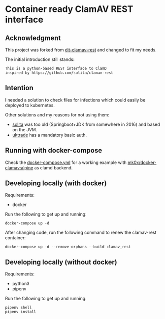 # Container ready ClamAV REST interface

## Acknowledgment

This project was forked from [dit-clamav-rest](https://github.com/uktrade/dit-clamav-rest)
and changed to fit my needs.

The initial introduction still stands:

```
This is a python-based REST interface to ClamD
inspired by https://github.com/solita/clamav-rest
```

## Intention

I needed a solution to check files for infections which could easily be deployed
to kubernetes.

Other solutions and my reasons for not using them:

- [solita](https://github.com/solita/clamav-rest) was too old (Springboot+JDK
from somewhere in 2016) and based on the JVM.
- [uktrade](https://github.com/uktrade/dit-clamav-rest) has a mandatory basic
auth.

## Running with docker-compose

Check the
[docker-compose.yml](https://github.com/temal-/clamav-rest/blob/master/docker-compose.yml)
for a working example with
[mk0x/docker-clamav:alpine](https://hub.docker.com/r/mk0x/docker-clamav) as
clamd backend.

## Developing locally (with docker)

Requirements:

- docker

Run the following to get up and running:

```
docker-compose up -d
```

After changing code, run the following command to renew the clamav-rest container:

```
docker-compose up -d --remove-orphans --build clamav_rest
```

## Developing locally (without docker)

Requirements:

- python3
- pipenv

Run the following to get up and running:

```
pipenv shell
pipenv install
```
